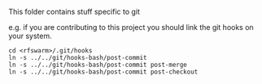 This folder contains stuff specific to git

e.g. if you are contributing to this project you should link the git hooks on your system.

```
cd <rfswarm>/.git/hooks
ln -s ../../git/hooks-bash/post-commit
ln -s ../../git/hooks-bash/post-commit post-merge
ln -s ../../git/hooks-bash/post-commit post-checkout
```
